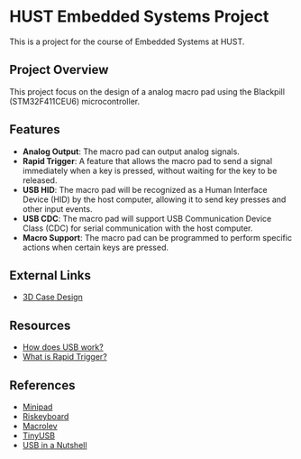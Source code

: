 # HUST Embedded Systems Project
This is a project for the course of Embedded Systems at HUST.

## Project Overview
This project focus on the design of a analog macro pad using the Blackpill (STM32F411CEU6) microcontroller. 


## Features
- **Analog Output**: The macro pad can output analog signals.
- **Rapid Trigger**: A feature that allows the macro pad to send a signal immediately when a key is pressed, without waiting for the key to be released.
- **USB HID**: The macro pad will be recognized as a Human Interface Device (HID) by the host computer, allowing it to send key presses and other input events.
- **USB CDC**: The macro pad will support USB Communication Device Class (CDC) for serial communication with the host computer.
- **Macro Support**: The macro pad can be programmed to perform specific actions when certain keys are pressed.
## External Links
- [3D Case Design](https://cad.onshape.com/documents/5e6cfea2e32c850f530cae58/w/579554a927bd0a7730e0b539/e/56addd2516469d5755cfe071?renderMode=0&uiState=685a2b979b232715eddfcd3f)

## Resources

- [How does USB work?](https://www.youtube.com/watch?v=N0O5Uwc3C0o&t=158s)
- [What is Rapid Trigger?](https://www.youtube.com/watch?v=eZENx1T7OLw)

## References

- [Minipad](https://github.com/minipadKB/minipad-firmware)
- [Riskeyboard](https://github.com/riskable/void_switch_65_pct)
- [Macrolev](https://github.com/heiso/macrolev/tree/main)
- [TinyUSB](https://github.com/hathach/tinyusb)
- [USB in a Nutshell](https://www.beyondlogic.org/usbnutshell/usb1.shtml)


